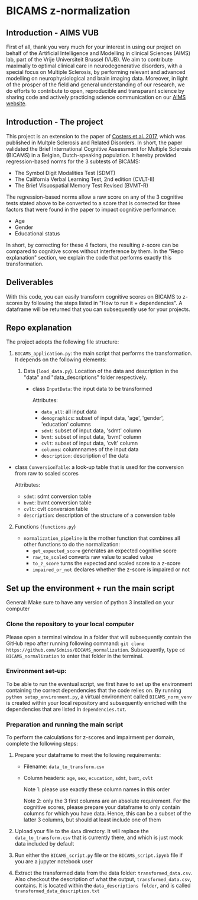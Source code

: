 # BICAMS z-normalization

## Introduction - AIMS VUB

First of all, thank you very much for your interest in using our project on behalf of the Artificial Intelligence and Modelling in clinical Sciences (AIMS) lab, part of the Vrije Universiteit Brussel (VUB). We aim to contribute maximally to optimal clinical care in neurodegenerative disorders, with a special focus on Multiple Sclerosis, by performing relevant and advanced modelling on neurophysiological and brain imaging data. Moreover, in light of the prosper of the field and general understanding of our research, we do efforts to contribute to open, reproducible and transparant science by sharing code and actively practicing science communication on our [AIMS website]().

## Introduction - The project

This project is an extension to the paper of [Costers et al. 2017](https://doi.org/10.1016/j.msard.2017.08.018), which was published in Multple Sclerosis and Related Disorders. In short, the paper validated the Brief International Cognitive Assessment for Multiple Sclerosis (BICAMS) in a Belgian, Dutch-speaking population. It hereby provided regression-based norms for the 3 subtests of BICAMS:

- The Symbol Digit Modalities Test (SDMT)
- The California Verbal Learning Test, 2nd edition (CVLT-II)
- The Brief Visuospatial Memory Test Revised (BVMT-R)

The regression-based norms allow a raw score on any of the 3 cognitive tests stated above to be converted to a score that is corrected for three factors that were found in the paper to impact cognitive performance:

- Age
- Gender
- Educational status

In short, by correcting for these 4 factors, the resulting z-score can be compared to cognitive scores without interference by them. In the "Repo explanation" section, we explain the code that performs exactly this transformation.

## Deliverables

With this code, you can easily transform cognitive scores on BICAMS to z-scores by following the steps listed in "How to run it + dependencies". A dataframe will be returned that you can subsequently use for your projects.

## Repo explanation

The project adopts the following file structure:

1. `BICAMS_application.py`: the main script that performs the transformation. It depends on the following elements:

   1. Data (`load_data.py`). Location of the data and description in the "data" and "data_descriptions" folder respectively.

      - class `InputData`: the input data to be transformed

        Attributes:

        - `data_all`: all input data
        - `demographics`: subset of input data, 'age', 'gender', 'education' columns
        - `sdmt`: subset of input data, 'sdmt' column
        - `bvmt`: subset of input data, 'bvmt' column
        - `cvlt`: subset of input data, 'cvlt' column
        - `columns`: columnnames of the input data
        - `description`: description of the data
        
- class `ConversionTable`: a look-up table that is used for the conversion from raw to scaled scores
      
  Attributes:
      
  - `sdmt`: sdmt conversion table
  - `bvmt`: bvmt conversion table
  - `cvlt`: cvlt conversion table
  - `description`: description of the structure of a conversion table
    
2. Functions (`functions.py`)
   
   - `normalization_pipeline` is the mother function that combines all other functions to do the normalization:
      - `get_expected_score` generates an expected cognitive score
      - `raw_to_scaled` converts raw value to scaled value
      - `to_z_score` turns the expected and scaled score to a z-score
      - `impaired_or_not` declares whether the z-score is impaired or not

## Set up the environment + run the main script

General: Make sure to have any version of python 3 installed on your computer

### Clone the repository to your local computer

Please open a terminal window in a folder that will subsequently contain the GitHub repo after running following command: `git clone https://github.com/Sdniss/BICAMS_normalization`. Subsequently, type `cd BICAMS_normalization` to enter that folder in the terminal.

### Environment set-up: 

To be able to run the eventual script, we first have to set up the environment containing the correct dependencies that the code relies on. By running `python setup_environment.py`, a virtual environment called `BICAMS_norm_venv` is created within your local repository and subsequently enriched with the dependencies that are listed in `dependencies.txt`.

### Preparation and running the main script

To perform the calculations for z-scores and impairment per domain, complete the following steps:

1. Prepare your dataframe to meet the following requirements:

   - Filename: `data_to_transform.csv`

   - Column headers: `age`, `sex`, `ecucation`, `sdmt`, `bvmt`, `cvlt`

     Note 1: please use exactly these column names in this order

     Note 2: only the 3 first columns are an absolute requirement. For the cognitive scores, please prepare your dataframe to only contain columns for which you have data. Hence, this can be a subset of the latter 3 columns, but should at least include one of them

2. Upload your file to the `data` directory. It will replace the `data_to_transform.csv` that is currently there, and which is just mock data included by default

3. Run either the `BICAMS_script.py` file or the `BICAMS_script.ipynb` file if you are a jupyter notebook user

4. Extract the transformed data from the data folder: `transformed_data.csv`. Also checkout the description of what the output, `transformed_data.csv`, contains. It is located within the `data_descriptions folder`, and is called `transformed_data_description.txt`

